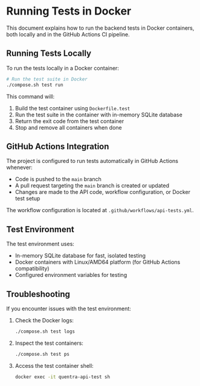 # Running Tests in Docker

This document explains how to run the backend tests in Docker containers, both locally and in the GitHub Actions CI pipeline.

## Running Tests Locally

To run the tests locally in a Docker container:

```bash
# Run the test suite in Docker
./compose.sh test run
```

This command will:
1. Build the test container using `Dockerfile.test`
2. Run the test suite in the container with in-memory SQLite database
3. Return the exit code from the test container
4. Stop and remove all containers when done

## GitHub Actions Integration

The project is configured to run tests automatically in GitHub Actions whenever:
- Code is pushed to the `main` branch
- A pull request targeting the `main` branch is created or updated
- Changes are made to the API code, workflow configuration, or Docker test setup

The workflow configuration is located at `.github/workflows/api-tests.yml`.

## Test Environment

The test environment uses:
- In-memory SQLite database for fast, isolated testing
- Docker containers with Linux/AMD64 platform (for GitHub Actions compatibility)
- Configured environment variables for testing

## Troubleshooting

If you encounter issues with the test environment:

1. Check the Docker logs:
   ```bash
   ./compose.sh test logs
   ```

2. Inspect the test containers:
   ```bash
   ./compose.sh test ps
   ```

3. Access the test container shell:
   ```bash
   docker exec -it quentra-api-test sh
   ```
